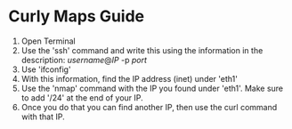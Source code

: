 # Curly Maps Guide

1. Open Terminal
2. Use the 'ssh' command and write this using the information in the description: *username*@*IP* -p *port*
3. Use 'ifconfig'
4. With this information, find the IP address (inet) under 'eth1'
5. Use the 'nmap' command with the IP you found under 'eth1'. Make sure to add '/24' at the end of your IP.
6. Once you do that you can find another IP, then use the curl command with that IP.